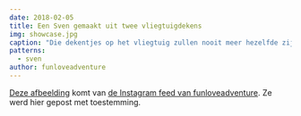 ```yaml
---
date: 2018-02-05
title: Een Sven gemaakt uit twee vliegtuigdekens
img: showcase.jpg
caption: "Die dekentjes op het vliegtuig zullen nooit meer hezelfde zijn."
patterns:
  - sven
author: funloveadventure
---
```


[Deze afbeelding](https://www.instagram.com/p/BeKLaPfhGbU/) komt van [de Instagram feed van funloveadventure](https://www.instagram.com/funloveadventure/). Ze werd hier gepost met toestemming.